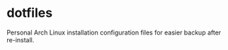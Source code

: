 # dotfiles

Personal Arch Linux installation configuration files for easier backup after re-install.

